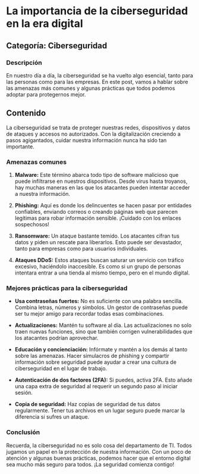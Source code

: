 # La importancia de la ciberseguridad en la era digital

## Categoría: Ciberseguridad

### Descripción
En nuestro día a día, la ciberseguridad se ha vuelto algo esencial, tanto para las personas como para las empresas. En este post, vamos a hablar sobre las amenazas más comunes y algunas prácticas que todos podemos adoptar para protegernos mejor.

## Contenido
La ciberseguridad se trata de proteger nuestras redes, dispositivos y datos de ataques y accesos no autorizados. Con la digitalización creciendo a pasos agigantados, cuidar nuestra información nunca ha sido tan importante.

### Amenazas comunes
1. **Malware:** Este término abarca todo tipo de software malicioso que puede infiltrarse en nuestros dispositivos. Desde virus hasta troyanos, hay muchas maneras en las que los atacantes pueden intentar acceder a nuestra información.

2. **Phishing:** Aquí es donde los delincuentes se hacen pasar por entidades confiables, enviando correos o creando páginas web que parecen legítimas para robar información sensible. ¡Cuidado con los enlaces sospechosos!

3. **Ransomware:** Un ataque bastante temido. Los atacantes cifran tus datos y piden un rescate para liberarlos. Esto puede ser devastador, tanto para empresas como para usuarios individuales.

4. **Ataques DDoS:** Estos ataques buscan saturar un servicio con tráfico excesivo, haciéndolo inaccesible. Es como si un grupo de personas intentara entrar a una tienda al mismo tiempo, pero en el mundo digital.

### Mejores prácticas para la ciberseguridad
- **Usa contraseñas fuertes:** No es suficiente con una palabra sencilla. Combina letras, números y símbolos. Un gestor de contraseñas puede ser tu mejor amigo para recordar todas esas combinaciones.

- **Actualizaciones:** Mantén tu software al día. Las actualizaciones no solo traen nuevas funciones, sino que también corrigen vulnerabilidades que los atacantes podrían aprovechar.

- **Educación y concienciación:** Infórmate y mantén a los demás al tanto sobre las amenazas. Hacer simulacros de phishing y compartir información sobre seguridad puede ayudar a crear una cultura de ciberseguridad en el lugar de trabajo.

- **Autenticación de dos factores (2FA):** Si puedes, activa 2FA. Esto añade una capa extra de seguridad al requerir un segundo paso al iniciar sesión.

- **Copia de seguridad:** Haz copias de seguridad de tus datos regularmente. Tener tus archivos en un lugar seguro puede marcar la diferencia si sufres un ataque.

### Conclusión
Recuerda, la ciberseguridad no es solo cosa del departamento de TI. Todos jugamos un papel en la protección de nuestra información. Con un poco de atención y algunas buenas prácticas, podemos hacer que el entorno digital sea mucho más seguro para todos. ¡La seguridad comienza contigo!
